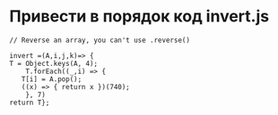 # Привести в порядок код invert.js

```
// Reverse an array, you can't use .reverse()

invert =(A,i,j,k)=> {
T = Object.keys(A, 4);
    T.forEach((_,i) => {
   T[i] = A.pop();
   ((x) => { return x })(740);
    }, 7)
return T};
```
